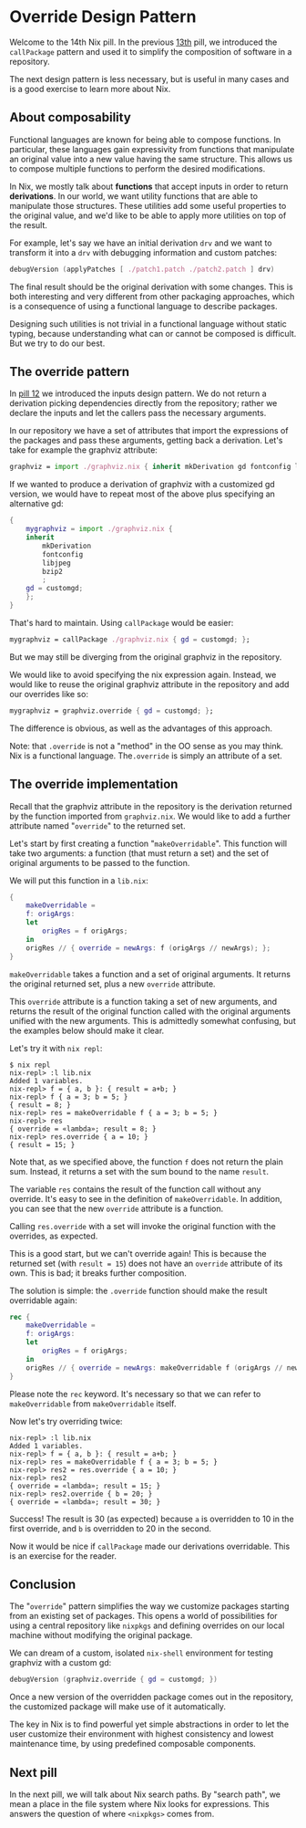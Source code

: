 # Override Design Pattern

Welcome to the 14th Nix pill. In the previous [13th](13-callpackage-design-pattern.md) pill, we introduced the `callPackage` pattern and used it to simplify the composition of software in a repository.

The next design pattern is less necessary, but is useful in many cases and is a good exercise to learn more about Nix.

## About composability

Functional languages are known for being able to compose functions. In particular, these languages gain expressivity from functions that manipulate an original value into a new value having the same structure. This allows us to compose multiple functions to perform the desired modifications.

In Nix, we mostly talk about **functions** that accept inputs in order to return **derivations**. In our world, we want utility functions that are able to manipulate those structures. These utilities add some useful properties to the original value, and we'd like to be able to apply more utilities on top of the result.

For example, let's say we have an initial derivation `drv` and we want to transform it into a `drv` with debugging information and custom patches:

```nix
debugVersion (applyPatches [ ./patch1.patch ./patch2.patch ] drv)
```

The final result should be the original derivation with some changes. This is both interesting and very different from other packaging approaches, which is a consequence of using a functional language to describe packages.

Designing such utilities is not trivial in a functional language without static typing, because understanding what can or cannot be composed is difficult. But we try to do our best.

## The override pattern

In [pill 12](12-inputs-design-pattern.md) we introduced the inputs design pattern. We do not return a derivation picking dependencies directly from the repository; rather we declare the inputs and let the callers pass the necessary arguments.

In our repository we have a set of attributes that import the expressions of the packages and pass these arguments, getting back a derivation. Let's take for example the graphviz attribute:

```nix
graphviz = import ./graphviz.nix { inherit mkDerivation gd fontconfig libjpeg bzip2; };
```

If we wanted to produce a derivation of graphviz with a customized gd version, we would have to repeat most of the above plus specifying an alternative gd:

```nix
{
    mygraphviz = import ./graphviz.nix {
    inherit
        mkDerivation
        fontconfig
        libjpeg
        bzip2
        ;
    gd = customgd;
    };
}
```

That's hard to maintain. Using `callPackage` would be easier:

```nix
mygraphviz = callPackage ./graphviz.nix { gd = customgd; };
```

But we may still be diverging from the original graphviz in the repository.

We would like to avoid specifying the nix expression again. Instead, we would like to reuse the original graphviz attribute in the repository and add our overrides like so:

```nix
mygraphviz = graphviz.override { gd = customgd; };
```

The difference is obvious, as well as the advantages of this approach.

Note: that `.override` is not a "method" in the OO sense as you may think. Nix is a functional language. The`.override` is simply an attribute of a set.

## The override implementation

Recall that the graphviz attribute in the repository is the derivation returned by the function imported from `graphviz.nix`. We would like to add a further attribute named "`override`" to the returned set.

Let's start by first creating a function "`makeOverridable`". This function will take two arguments: a function (that must return a set) and the set of original arguments to be passed to the function.

We will put this function in a `lib.nix`:

```nix
{
    makeOverridable =
    f: origArgs:
    let
        origRes = f origArgs;
    in
    origRes // { override = newArgs: f (origArgs // newArgs); };
}
```

`makeOverridable` takes a function and a set of original arguments. It returns the original returned set, plus a new `override` attribute.

This `override` attribute is a function taking a set of new arguments, and returns the result of the original function called with the original arguments unified with the new arguments. This is admittedly somewhat confusing, but the examples below should make it clear.

Let's try it with `nix repl`:

```console
$ nix repl
nix-repl> :l lib.nix
Added 1 variables.
nix-repl> f = { a, b }: { result = a+b; }
nix-repl> f { a = 3; b = 5; }
{ result = 8; }
nix-repl> res = makeOverridable f { a = 3; b = 5; }
nix-repl> res
{ override = «lambda»; result = 8; }
nix-repl> res.override { a = 10; }
{ result = 15; }
```

Note that, as we specified above, the function `f` does not return the plain sum. Instead, it returns a set with the sum bound to the name `result`.

The variable `res` contains the result of the function call without any override. It's easy to see in the definition of `makeOverridable`. In addition, you can see that the new `override` attribute is a function.

Calling `res.override` with a set will invoke the original function with the overrides, as expected.

This is a good start, but we can't override again! This is because the returned set (with `result = 15`) does not have an `override` attribute of its own. This is bad; it breaks further composition.

The solution is simple: the `.override` function should make the result overridable again:

```nix
rec {
    makeOverridable =
    f: origArgs:
    let
        origRes = f origArgs;
    in
    origRes // { override = newArgs: makeOverridable f (origArgs // newArgs); };
}
```

Please note the `rec` keyword. It's necessary so that we can refer to `makeOverridable` from `makeOverridable` itself.

Now let's try overriding twice:

```console
nix-repl> :l lib.nix
Added 1 variables.
nix-repl> f = { a, b }: { result = a+b; }
nix-repl> res = makeOverridable f { a = 3; b = 5; }
nix-repl> res2 = res.override { a = 10; }
nix-repl> res2
{ override = «lambda»; result = 15; }
nix-repl> res2.override { b = 20; }
{ override = «lambda»; result = 30; }
```

Success! The result is 30 (as expected) because `a` is overridden to 10 in the first override, and `b` is overridden to 20 in the second.

Now it would be nice if `callPackage` made our derivations overridable. This is an exercise for the reader.

## Conclusion

The "`override`" pattern simplifies the way we customize packages starting from an existing set of packages. This opens a world of possibilities for using a central repository like `nixpkgs` and defining overrides on our local machine without modifying the original package.

We can dream of a custom, isolated `nix-shell` environment for testing graphviz with a custom gd:

```nix
debugVersion (graphviz.override { gd = customgd; })
```

Once a new version of the overridden package comes out in the repository, the customized package will make use of it automatically.

The key in Nix is to find powerful yet simple abstractions in order to let the user customize their environment with highest consistency and lowest maintenance time, by using predefined composable components.

## Next pill

In the next pill, we will talk about Nix search paths. By "search path", we mean a place in the file system where Nix looks for expressions. This answers the question of where `<nixpkgs>` comes from.
